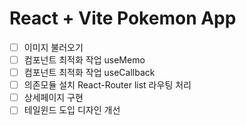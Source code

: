 # React + Vite Pokemon App

- [ ] 이미지 불러오기
- [ ] 컴포넌트 최적화 작업 useMemo
- [ ] 컴포넌트 최적화 작업 useCallback
- [ ] 의존모듈 설치 React-Router list 라우팅 처리
- [ ] 상세페이지 구현
- [ ] 테일윈드 도입 디자인 개선
